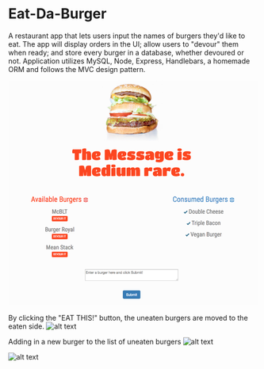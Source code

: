 # Eat-Da-Burger
A restaurant app that lets users input the names of burgers they'd like to eat. The app will display orders in the UI; allow users to "devour" them when ready; and store every burger in a database, whether devoured or not. Application utilizes MySQL, Node, Express, Handlebars, a homemade ORM and follows the MVC design pattern.


![alt text](public/assets/img/ScreenShot001.png)

By clicking the "EAT THIS!" button, the uneaten burgers are moved to the eaten side.
![alt text](public/assets/img/ScreenShot2.png)

Adding in a new burger to the list of uneaten burgers
![alt text](public/assets/img/ScreenShot3.png)

![alt text](public/assets/img/ScreenShot4.png)